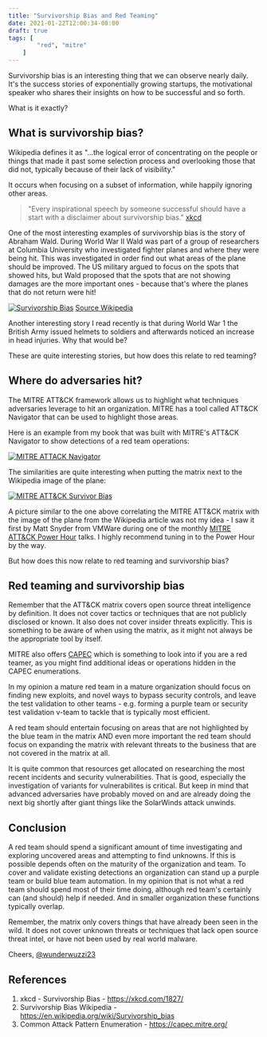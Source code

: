 ```yaml
---
title: "Survivorship Bias and Red Teaming"
date: 2021-01-22T12:00:34-08:00
draft: true
tags: [
        "red", "mitre"
    ]
---
```


Survivorship bias is an interesting thing that we can observe nearly daily. It's the success stories of exponentially growing startups, the motivational speaker who shares their insights on how to be successful and so forth. 

What is it exactly?

## What is survivorship bias?

Wikipedia defines it as "...the logical error of concentrating on the people or things that made it past some selection process and overlooking those that did not, typically because of their lack of visibility." 

It occurs when focusing on a subset of information, while happily ignoring other areas. 

> "Every inspirational speech by someone successful should have a start with a disclaimer about survivorship bias." [xkcd](https://xkcd.com/1827/)


One of the most interesting examples of survivorship bias is the story of Abraham Wald. During World War II Wald was part of a group of researchers at Columbia University who investigated fighter planes and where they were being hit. This was investigated in order find out what areas of the plane should be improved. The US military argued to focus on the spots that showed hits, but Wald proposed that the spots that are not showing damages are the more important ones - because that's where the planes that do not return were hit!

[![Survivorship Bias](/blog/images/2021/survivor.png)](/blog/images/2021/survivor.png)
[Source Wikipedia](https://en.wikipedia.org/wiki/Survivorship_bias)

Another interesting story I read recently is that during World War 1 the British Army issued helmets to soldiers and afterwards noticed an increase in head injuries. Why that would be?

These are quite interesting stories, but how does this relate to red teaming?

## Where do adversaries hit?

The MITRE ATT&CK framework allows us to highlight what techniques adversaries leverage to hit an organization. MITRE has a tool called ATT&CK Navigator that can be used to highlight those areas. 

Here is an example from my book that was built with MITRE's ATT&CK Navigator to show detections of a red team operations:

[![MITRE ATTACK Navigator](/blog/images/2021/attack-navigator.png)](/blog/images/2021/attack-navigator.png)

The similarities are quite interesting when putting the matrix next to the Wikipedia image of the plane:

[![MITRE ATT&CK Survivor Bias](/blog/images/2021/mitre-attack-survivorship-bias.png)](/blog/images/2021/mitre-attack-survivorship-bias.png)

A picture similar to the one above correlating the MITRE ATT&CK matrix with the image of the plane from the Wikipedia article was not my idea - I saw it first by Matt Snyder from VMWare during one of the monthly [MITRE ATT&CK Power Hour](https://www.mitre.org/attackcon) talks. I highly recommend tuning in to the Power Hour by the way.

But how does this now relate to red teaming and survivorship bias?

## Red teaming and survivorship bias

Remember that the ATT&CK matrix covers open source threat intelligence by definition. It does not cover tactics or  techniques that are not publicly disclosed or known. It also does not cover insider threats explicitly. This is something to be aware of when using the matrix, as it might not always be the appropriate tool by itself.

MITRE also offers [CAPEC](https://capec.mitre.org/) which is something to look into if you are a red teamer, as you might find additional ideas or operations hidden in the CAPEC enumerations.

In my opinion a mature red team in a mature organization should focus on finding new exploits, and novel ways to bypass security controls, and leave the test validation to other teams - e.g. forming a purple team or security test validation v-team to tackle that is typically most efficient.

A red team should entertain focusing on areas that are not highlighted by the blue team in the matrix AND even more important the red team should focus on expanding the matrix with relevant threats to the business that are not covered in the matrix at all.

It is quite common that resources get allocated on researching the most recent incidents and security vulnerabilities. That is good, especially the investigation of variants for vulnerabilites is critical. But keep in mind that advanced adversaries have probably moved on and are already doing the next big shortly after giant things like the SolarWinds attack unwinds.

## Conclusion

A red team should spend a significant amount of time investigating and exploring uncovered areas and attempting to find unknowns. If this is possible depends often on the maturity of the organization and team. To cover and validate existing detections an organization can stand up a purple team or build blue team automation. In my opinion that is not what a red team should spend most of their time doing, although red team's certainly can (and should) help if needed. And in smaller organization these functions typically overlap.

Remember, the matrix only covers things that have already been seen in the wild. It does not cover unknown threats or techniques that lack open source threat intel, or have not been used by real world malware.


Cheers, 
[@wunderwuzzi23](https://twitter.com/wunderwuzzi23)

## References

1. xkcd - Survivorship Bias - https://xkcd.com/1827/
1. Survivorship Bias Wikipedia - https://en.wikipedia.org/wiki/Survivorship_bias
1. Common Attack Pattern Enumeration - https://capec.mitre.org/